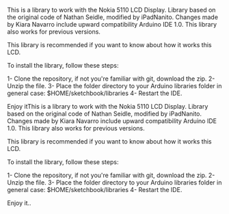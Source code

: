 This is a library to work with the Nokia 5110 LCD Display.
Library based on the original code of Nathan Seidle, modified by iPadNanito.
Changes made by Kiara Navarro include upward compatibility Arduino IDE 1.0. This library also works for previous versions.

This library is recommended if you want to know  about how it works this LCD.

To install the library, follow these steps:

1- Clone the repository, if not you're familiar with git, download the zip.
2- Unzip the file.
3- Place the folder directory to your Arduino libraries folder in general case: $HOME/sketchbook/libraries
4- Restart the IDE.

Enjoy itThis is a library to work with the Nokia 5110 LCD Display.
Library based on the original code of Nathan Seidle, modified by iPadNanito.
Changes made by Kiara Navarro include upward compatibility Arduino IDE 1.0. This library also works for previous versions.

This library is recommended if you want to know  about how it works this LCD.

To install the library, follow these steps:

1- Clone the repository, if not you're familiar with git, download the zip.
2- Unzip the file.
3- Place the folder directory to your Arduino libraries folder in general case: $HOME/sketchbook/libraries
4- Restart the IDE.

Enjoy it..
